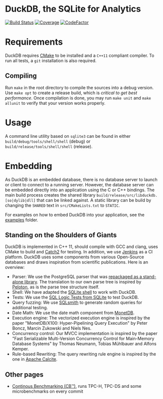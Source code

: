 # DuckDB, the SQLite for Analytics
[![Build Status](http://jenkins.u0d.de/buildStatus/icon?job=duckdb)](http://jenkins.u0d.de/job/duckdb) [![Coverage](http://www.duckdb.org/coverage/badge.svg)](http://www.duckdb.org/coverage/) 
[![CodeFactor](https://www.codefactor.io/repository/github/cwida/duckdb/badge)](https://www.codefactor.io/repository/github/cwida/duckdb)

# Requirements
DuckDB requires [CMake](https://cmake.org) to be installed and a `C++11` compliant compiler. To run all tests, a `git` installation is also required.

## Compiling
Run `make` in the root directory to compile the sources into a debug version. Use `make opt` to create a release build, which is *critical to get best performance*. Once compilation is done, you may run `make unit` and `make allunit` to verify that your version works properly.

# Usage
A command line utility based on `sqlite3` can be found in either `build/debug/tools/shell/shell` (debug) or `build/release/tools/shell/shell` (release).

# Embedding
As DuckDB is an embedded database, there is no database server to launch or client to connect to a running server. However, the database server can be embedded directly into an application using the C or C++ bindings. The main build process creates the shared library `build/release/src/libduckdb.[so|dylib|dll]` that can be linked against. A static library can be build by changing the `SHARED` text in `src/CMakeLists.txt` to `STATIC`.

For examples on how to embed DuckDB into your application, see the [examples](https://github.com/cwida/duckdb/tree/master/examples) folder.

## Standing on the Shoulders of Giants
DuckDB is implemented in C++ 11, should compile with GCC and clang, uses CMake to build and [Catch2](https://github.com/catchorg/Catch2) for testing. In addition, we use [Jenkins](https://jenkins.io) as a CI platform. DuckDB uses some components from various Open-Source databases and draws inspiration from scientific publications. Here is an overview:

* Parser: We use the PostgreSQL parser that was [repackaged as a stand-alone library](https://github.com/lfittl/libpg_query). The translation to our own parse tree is inspired by [Peloton](https://pelotondb.io), as is the parse tree structure itself.
* Shell: We have adapted the [SQLite shell](https://sqlite.org/cli.html) to work with DuckDB.
* Tests: We use the [SQL Logic Tests from SQLite](https://www.sqlite.org/sqllogictest/doc/trunk/about.wiki) to test DuckDB.
* Query fuzzing: We use [SQLsmith](https://github.com/anse1/sqlsmith) to generate random queries for additional testing.
* Date Math: We use the date math component from [MonetDB](https://www.monetdb.org).
* Execution engine: The vectorized execution engine is inspired by the paper "MonetDB/X100: Hyper-Pipelining Query Execution" by Peter Boncz, Marcin Zukowski and Niels Nes.
* Concurrency control: Our MVCC implementation is inspired by the paper "Fast Serializable Multi-Version Concurrency Control for Main-Memory Database Systems" by Thomas Neumann, Tobias Mühlbauer and Alfons Kemper.
* Rule-based Rewriting: The query rewriting rule engine is inspired by the one in [Apache Calcite](https://calcite.apache.org).

## Other pages
* [Continous Benchmarking (CB™)](http://www.duckdb.org/benchmarking/), runs TPC-H, TPC-DS and some microbenchmarks on every commit

